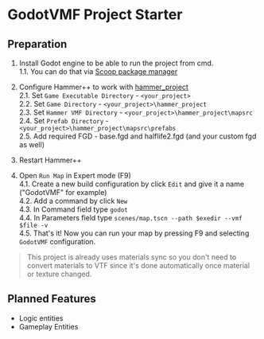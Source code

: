 # GodotVMF Project Starter

## Preparation
1. Install Godot engine to be able to run the project from cmd.  
	1.1. You can do that via [Scoop package manager](https://scoop.sh/#/apps?q=godot&id=2fdd7b453f1ef3161d01986e2051c646911a642c)

2. Configure Hammer++ to work with [hammer_project](/hammer_project)  
	2.1. Set `Game Executable Directory` - `<your_project>`  
	2.2. Set `Game Directory` - `<your_project>\hammer_project`  
	2.3. Set `Hammer VMF Directory` - `<your_project>\hammer_project\mapsrc`  
	2.4. Set `Prefab Directory` - `<your_project>\hammer_project\mapsrc\prefabs`  
	2.5. Add required FGD - base.fgd and halflife2.fgd (and your custom fgd as well)  
3. Restart Hammer++  

4. Open `Run Map` in Expert mode (F9)  
4.1. Create a new build configuration by click `Edit` and give it a name ("GodotVMF" for example)  
4.2. Add a command by click `New`  
4.3. In Command field type `godot`  
4.4. In Parameters field type `scenes/map.tscn --path $exedir --vmf $file -v`  
4.5. That's it! Now you can run your map by pressing F9 and selecting `GodotVMF` configuration.
 
> This project is already uses materials sync so you don't need to convert materials to VTF since it's done automatically once material or texture changed.  

## Planned Features
- Logic entities
- Gameplay Entities
